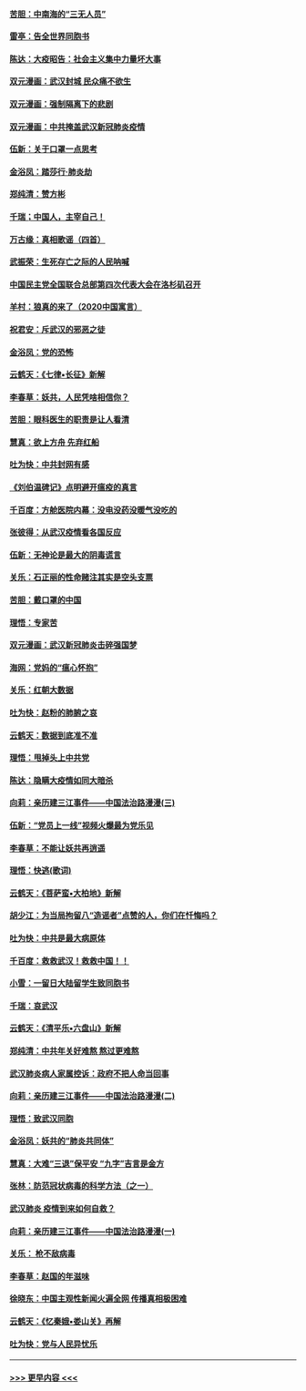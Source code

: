 #### [苦胆：中南海的“三无人员”](../pages/nsc993/n11862997.md?t=02121622) 
#### [雷亭：告全世界同胞书](../pages/nsc993/n11862572.md?t=02121622) 
#### [陈达：大疫昭告：社会主义集中力量坏大事](../pages/nsc993/n11859419.md?t=02121622) 
#### [双元漫画：武汉封城 民众痛不欲生](../pages/nsc993/n11859287.md?t=02121622) 
#### [双元漫画：强制隔离下的悲剧](../pages/nsc993/n11859244.md?t=02121622) 
#### [双元漫画：中共掩盖武汉新冠肺炎疫情](../pages/nsc993/n11858249.md?t=02121622) 
#### [伍新：关于口罩一点思考](../pages/nsc993/n11859195.md?t=02121622) 
#### [金浴凤：踏莎行‧肺炎劫](../pages/nsc993/n11858227.md?t=02121622) 
#### [郑纯清：赞方彬](../pages/nsc993/n11856803.md?t=02121622) 
#### [千瑞；中国人，主宰自己！](../pages/nsc993/n11856793.md?t=02121622) 
#### [万古缘：真相歌谣（四首）](../pages/nsc993/n11856263.md?t=02121622) 
#### [武振荣：生死存亡之际的人民呐喊](../pages/nsc993/n11856256.md?t=02121622) 
#### [中国民主党全国联合总部第四次代表大会在洛杉矶召开](../pages/nsc993/n11856344.md?t=02121622) 
#### [羊村：狼真的来了（2020中国寓言）](../pages/nsc993/n11856229.md?t=02121622) 
#### [祝君安：斥武汉的邪恶之徒](../pages/nsc993/n11855861.md?t=02121622) 
#### [金浴凤：党的恐怖](../pages/nsc993/n11855849.md?t=02121622) 
#### [云鹤天：《七律▪长征》新解](../pages/nsc993/n11855479.md?t=02121622) 
#### [李春草：妖共，人民凭啥相信你？](../pages/nsc993/n11855196.md?t=02121622) 
#### [苦胆：眼科医生的职责是让人看清](../pages/nsc993/n11853840.md?t=02121622) 
#### [慧真：欲上方舟 先弃红船](../pages/nsc993/n11853483.md?t=02121622) 
#### [吐为快：中共封网有感](../pages/nsc993/n11852575.md?t=02121622) 
#### [《刘伯温碑记》点明避开瘟疫的真言](../pages/nsc993/n11852128.md?t=02121622) 
#### [千百度：方舱医院内幕：没电没药没暖气没吃的](../pages/nsc993/n11850211.md?t=02121622) 
#### [张彼得：从武汉疫情看各国反应](../pages/nsc993/n11850102.md?t=02121622) 
#### [伍新：无神论是最大的阴毒谎言](../pages/nsc993/n11846129.md?t=02121622) 
#### [关乐：石正丽的性命赌注其实是空头支票](../pages/nsc993/n11846109.md?t=02121622) 
#### [苦胆：戴口罩的中国](../pages/nsc993/n11845576.md?t=02121622) 
#### [理悟：专家苦](../pages/nsc993/n11845564.md?t=02121622) 
#### [双元漫画：武汉新冠肺炎击碎强国梦](../pages/nsc993/n11843320.md?t=02121622) 
#### [海网：党妈的“瘟心怀抱”](../pages/nsc993/n11840740.md?t=02121622) 
#### [关乐：红朝大数据](../pages/nsc993/n11840675.md?t=02121622) 
#### [吐为快：赵粉的肺腑之哀](../pages/nsc993/n11840618.md?t=02121622) 
#### [云鹤天：数据到底准不准](../pages/nsc993/n11840325.md?t=02121622) 
#### [理悟：甩掉头上中共党](../pages/nsc993/n11838826.md?t=02121622) 
#### [陈达：隐瞒大疫情如同大暗杀](../pages/nsc993/n11838771.md?t=02121622) 
#### [向莉：亲历建三江事件——中国法治路漫漫(三)](../pages/nsc993/n11831825.md?t=02121622) 
#### [伍新：“党员上一线”视频火爆最为党乐见](../pages/nsc993/n11838200.md?t=02121622) 
#### [李春草：不能让妖共再逍遥](../pages/nsc993/n11838102.md?t=02121622) 
#### [理悟：快逃(歌词)](../pages/nsc993/n11838083.md?t=02121622) 
#### [云鹤天：《菩萨蛮▪大柏地》新解](../pages/nsc993/n11838059.md?t=02121622) 
#### [胡少江：为当局拘留八“造谣者”点赞的人，你们在忏悔吗？](../pages/nsc993/n11836801.md?t=02121622) 
#### [吐为快：中共是最大病原体](../pages/nsc993/n11836748.md?t=02121622) 
#### [千百度：救救武汉！救救中国！！](../pages/nsc993/n11836145.md?t=02121622) 
#### [小雪：一留日大陆留学生致同胞书](../pages/nsc993/n11834624.md?t=02121622) 
#### [千瑞：哀武汉](../pages/nsc993/n11833647.md?t=02121622) 
#### [云鹤天：《清平乐▪六盘山》新解](../pages/nsc993/n11833611.md?t=02121622) 
#### [郑纯清：中共年关好难熬 熬过更难熬](../pages/nsc993/n11833489.md?t=02121622) 
#### [武汉肺炎病人家属控诉：政府不把人命当回事](../pages/nsc993/n11833205.md?t=02121622) 
#### [向莉：亲历建三江事件——中国法治路漫漫(二)](../pages/nsc993/n11829102.md?t=02121622) 
#### [理悟：致武汉同胞](../pages/nsc993/n11831522.md?t=02121622) 
#### [金浴凤：妖共的“肺炎共同体”](../pages/nsc993/n11829448.md?t=02121622) 
#### [慧真：大难“三退”保平安 “九字”吉言是金方](../pages/nsc993/n11829501.md?t=02121622) 
#### [张林：防范冠状病毒的科学方法（之一）](../pages/nsc993/n11828618.md?t=02121622) 
#### [武汉肺炎 疫情到来如何自救？](../pages/nsc993/n11827632.md?t=02121622) 
#### [向莉：亲历建三江事件——中国法治路漫漫(一)](../pages/nsc993/n11827190.md?t=02121622) 
#### [关乐： 枪不敌病毒](../pages/nsc993/n11826746.md?t=02121622) 
#### [李春草：赵国的年滋味](../pages/nsc993/n11826321.md?t=02121622) 
#### [徐晓东：中国主观性新闻火遍全网 传播真相极困难](../pages/nsc993/n11826508.md?t=02121622) 
#### [云鹤天：《忆秦娥▪娄山关》再解](../pages/nsc993/n11824682.md?t=02121622) 
#### [吐为快：党与人民异忧乐](../pages/nsc993/n11824660.md?t=02121622) 

----
#### [ >>> 更早内容 <<< ](../indexes/nsc993-earlier.md)
